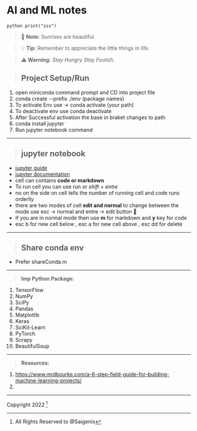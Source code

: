 # AI and ML notes

 `python
 print("sss")`

> :memo: **Note:** Sunrises are beautiful.

> :bulb: **Tip:** Remember to appreciate the little things in life.

> :warning: **Warning:** *Stay Hungry Stay Foolish.*


> ## Project Setup/Run

1. open miniconda command prompt and  CD into project file
2. conda create --prefix ./env (package names)
3. To activate Env use -> conda activate (your path)
4. To deactivate env use conda deactivate
5. After Successful activation the base in braket changes to path
6. conda install jupyter 
7. Run jupyter notebook command

---

> ## jupyter notebook 

- [jupyter guide](https://www.dataquest.io/blog/jupyter-notebook-tutorial/)
- [jupyter documentation](https://jupyter-notebook.readthedocs.io/en/stable/)
- cell can contains **code or markdown**
- To run cell you can use run or *shift + entre*
- no on the side on cell tells the number of running cell and code runs orderlly 
- there are two modes of cell **edit and normal** to change between the mode use esc -> normal and entre -> edit button 🔘 
- if you are in normal mode then use **m** for markdown and **y** key for code 
- esc b for new cell below , esc a for new cell above , esc dd for delete


---

> ## Share conda env
- Prefer shareConda.m

---


> **Imp Python Package:**

1. TensorFlow
2. NumPy
3. SciPy 
4. Pandas
5. Matplotlib 
6. Keras
7. SciKit-Learn
8. PyTorch
9. Scrapy
10. BeautifulSoup

---

> **Resources:**

1. <https://www.mrdbourke.com/a-6-step-field-guide-for-building-machine-learning-projects/>
2. 

---

Copyright 2022 [^1]
[^1]: All Rights Reserved to @Saigenix
